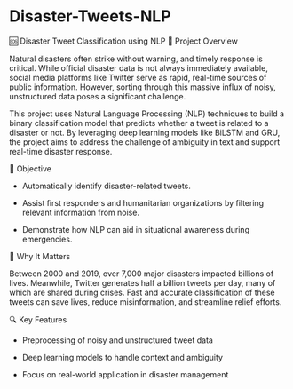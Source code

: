 # Disaster-Tweets-NLP
🆘 Disaster Tweet Classification using NLP
📌 Project Overview

Natural disasters often strike without warning, and timely response is critical. While official disaster data is not always immediately available, social media platforms like Twitter serve as rapid, real-time sources of public information. However, sorting through this massive influx of noisy, unstructured data poses a significant challenge.

This project uses Natural Language Processing (NLP) techniques to build a binary classification model that predicts whether a tweet is related to a disaster or not. By leveraging deep learning models like BiLSTM and GRU, the project aims to address the challenge of ambiguity in text and support real-time disaster response.

🎯 Objective

- Automatically identify disaster-related tweets.

- Assist first responders and humanitarian organizations by filtering relevant information from noise.

- Demonstrate how NLP can aid in situational awareness during emergencies.

🧠 Why It Matters

Between 2000 and 2019, over 7,000 major disasters impacted billions of lives. Meanwhile, Twitter generates half a billion tweets per day, many of which are shared during crises. Fast and accurate classification of these tweets can save lives, reduce misinformation, and streamline relief efforts.

🔍 Key Features

- Preprocessing of noisy and unstructured tweet data

- Deep learning models to handle context and ambiguity

- Focus on real-world application in disaster management
